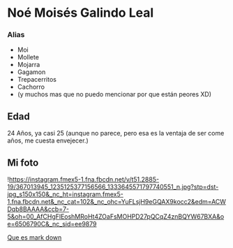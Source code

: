 # Noé Moisés Galindo Leal

### Alias 
- Moi
- Mollete
- Mojarra
- Gagamon
- Trepacerritos
- Cachorro
- (y muchos mas que no puedo mencionar por que están peores XD)

## Edad
24 Años, ya casi 25 (aunque no parece, pero esa es la ventaja de ser come años, me cuesta envejecer.)

## Mi foto

!https://instagram.fmex5-1.fna.fbcdn.net/v/t51.2885-19/367013945_1235125377156566_1333645571797740551_n.jpg?stp=dst-jpg_s150x150&_nc_ht=instagram.fmex5-1.fna.fbcdn.net&_nc_cat=102&_nc_ohc=YuFLsjH9eGQAX9kocc2&edm=ACWDqb8BAAAA&ccb=7-5&oh=00_AfCHgFlEoshMRoHt4ZOaFsMOHPD27pQCqZ4znBQYW67BXA&oe=6506790C&_nc_sid=ee9879

 [Que es mark down](practica-5.md#noé-moisés-galindo-leal)